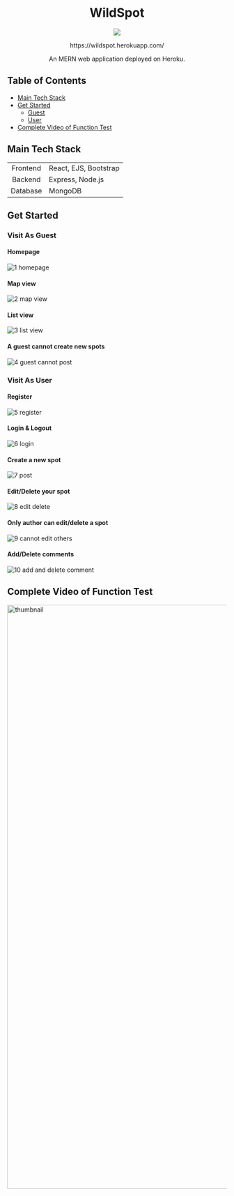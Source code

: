 <h1 align="center">WildSpot</h1>
<p align="center">
  <img src="https://img.shields.io/badge/yuxin-open to work :P-ff69b4" />
</p>
<p align="center">https://wildspot.herokuapp.com/</p>
<p align="center">An MERN web application deployed on Heroku.</p>

## Table of Contents

* [Main Tech Stack](#main-tech-stack)
* [Get Started](#get-started)
  + [Guest](#visit-as-guest)
  + [User](#visit-as-user)
* [Complete Video of Function Test](#complete-video-of-function-test)


## Main Tech Stack 

|            |                       |
|:----------:|:----------------------|
| Frontend   | React, EJS, Bootstrap |
| Backend    | Express, Node.js      |
| Database   | MongoDB               |

## Get Started

### Visit As Guest

#### Homepage

![1 homepage](https://user-images.githubusercontent.com/109834466/212371285-9bf70434-7786-424f-a910-5af05e5b8d7e.gif)

#### Map view

![2 map view](https://user-images.githubusercontent.com/109834466/212371345-bea884f3-6b49-475b-ac11-283271dfb748.gif)

#### List view

![3 list view](https://user-images.githubusercontent.com/109834466/212371381-29815128-f5c5-405f-b440-0ee4e9257256.gif)

#### A guest cannot create new spots

![4 guest cannot post](https://user-images.githubusercontent.com/109834466/212371648-56c7a310-a5e3-458d-b81c-1947ca1d3ec3.gif)

### Visit As User

#### Register

![5 register](https://user-images.githubusercontent.com/109834466/212371947-84be8a6c-eee3-4a69-935e-a3682c875b1b.gif)

#### Login & Logout

![6 login](https://user-images.githubusercontent.com/109834466/212371973-1b5dce70-afc6-4f19-89bd-f776b6516d17.gif)

#### Create a new spot

![7 post](https://user-images.githubusercontent.com/109834466/212372053-28069cb3-010d-4888-a25f-896a8dab405b.gif)

#### Edit/Delete your spot

![8 edit   delete](https://user-images.githubusercontent.com/109834466/212372131-b93b31f7-589e-45ec-9fe5-3cda73894efe.gif)

#### Only author can edit/delete a spot

![9 cannot edit others](https://user-images.githubusercontent.com/109834466/212372203-b440f0e9-5b1b-4ad9-a1ee-849c9561bb7d.gif)

#### Add/Delete comments

![10 add and delete comment](https://user-images.githubusercontent.com/109834466/212372253-9a0ea470-111c-4e1c-b63d-0ed465c769b2.gif)


## Complete Video of Function Test

[<img width="1338" alt="thumbnail" src="https://user-images.githubusercontent.com/109834466/212392459-198af526-addb-4018-8eb3-cde92cf096d1.png">](https://youtu.be/d1-NBdFVEGE "Function Test")

